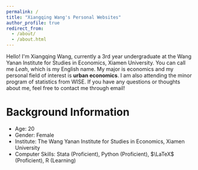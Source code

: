 ```yaml
---
permalink: /
title: "Xiangqing Wang's Personal Websites"
author_profile: true
redirect_from: 
  - /about/
  - /about.html
---
```


Hello! I'm Xiangqing Wang, currently a 3rd year undergraduate at the Wang Yanan Institute for Studies in Economics, Xiamen University. You can call me *Leah*, which is my English name. My major is economics and my personal field of interest is **urban economics**. I am also attending the minor program of statistics from WISE. If you have any questions or thoughts about me, feel free to contact me through email!

Background Information
=====
- Age: 20
- Gender: Female
- Institute: The Wang Yanan Institute for Studies in Economics, Xiamen University
- Computer Skills: Stata (Proficient), Python (Proficient), $\LaTeX$ (Proficient), R (Learning)
